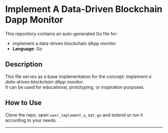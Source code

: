 # Implement A Data-Driven Blockchain Dapp Monitor

This repository contains an auto-generated Go file for:

- implement a data-driven blockchain dApp monitor
- **Language**: Go

## Description

This file serves as a base implementation for the concept: *implement a data-driven blockchain dApp monitor*.  
It can be used for educational, prototyping, or inspiration purposes.

## How to Use

Clone the repo, open `uwxr_implement_a_dat.go` and extend or run it according to your needs.

---


